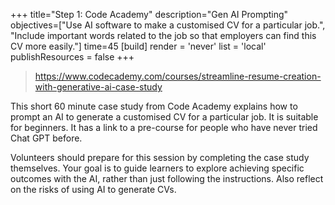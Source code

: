 +++
title="Step 1: Code Academy"
description="Gen AI Prompting"
objectives=["Use AI software to make a customised CV for a particular job.", "Include important words related to the job so that employers can find this CV more easily."]
time=45
[build]
  render = 'never'
  list = 'local'
  publishResources = false
+++

> https://www.codecademy.com/courses/streamline-resume-creation-with-generative-ai-case-study

This short 60 minute case study from Code Academy explains how to prompt an AI to generate a customised CV for a particular job. It is suitable for beginners. It has a link to a pre-course for people who have never tried Chat GPT before.

Volunteers should prepare for this session by completing the case study themselves. Your goal is to guide learners to explore achieving specific outcomes with the AI, rather than just following the instructions. Also reflect on the risks of using AI to generate CVs.
